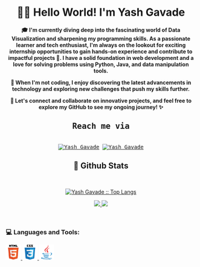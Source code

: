 <div align="center">
<h1 align="center">👋🏻 Hello World! I'm Yash Gavade </h1>
<h4 align="center"> 🎓 I'm currently diving deep into the fascinating world of Data Visualization and sharpening my programming skills. As a passionate learner and tech enthusiast, I'm always on the lookout for exciting internship opportunities to gain hands-on experience and contribute to impactful projects 🚀. I have a solid foundation in web development and a love for solving problems using Python, Java, and data manipulation tools. 

🌱 When I'm not coding, I enjoy discovering the latest advancements in technology and exploring new challenges that push my skills further. 

🤝 Let's connect and collaborate on innovative projects, and feel free to explore my GitHub to see my ongoing journey! ✨
</h4>
</div>

<div>
  <samp>
    <h2 align="center">Reach me via</h2>
    <p align="center">
      <br/>
      <a href="https://www.linkedin.com/in/yash-gavade/" target="blank"><img align="center"
         src="https://img.shields.io/badge/linkedin-%231DA1F2.svg?style=for-the-badge&logo=linkedin&logoColor=white"
         alt="Yash Gavade" height="30"/></a>
      <a href="mailto:yashgavade10@gmail.com" target="blank"><img align="center"
         src="https://img.shields.io/badge/gmail-EA4335.svg?style=for-the-badge&logo=gmail&logoColor=white"
         alt="Yash Gavade" height="30"/></a>
    </p>
  </samp>
</div>

<div>
  <h2 align="center"> 🚀 Github Stats </h2>
    <br/>
      <p align="center">
        <a href="https://github.com/Yash-Gavade">
        <img src="https://github-readme-stats.vercel.app/api/top-langs/?username=Yash-Gavade&langs_count=6&theme=gruvbox&layout=compact&hide_border=true" alt="Yash Gavade :: Top Langs" /></a>
      </p>
      <p align="center">
        <a href="https://github.com/Yash-Gavade">
        <img width="49.5%" src="https://github-readme-stats.vercel.app/api?username=Yash-Gavade&show_icons=true&theme=gruvbox&hide_border=true" />
        <img width="49.5%" src="https://github-readme-streak-stats.herokuapp.com/?user=Yash-Gavade&theme=gruvbox&hide_border=true" />
        </a>
     </p>
   <br>
</div>

<div>
  <h3 align="left">💻 Languages and Tools:</h3>
  <p align="left">
    <a href="https://www.w3.org/html/" target="_blank" rel="noreferrer">
      <img src="https://raw.githubusercontent.com/devicons/devicon/master/icons/html5/html5-original-wordmark.svg" alt="html5" width="40" height="40"/>
    </a>
    <a href="https://www.w3schools.com/css/" target="_blank" rel="noreferrer">
      <img src="https://raw.githubusercontent.com/devicons/devicon/master/icons/css3/css3-original-wordmark.svg" alt="css3" width="40" height="40"/>
    </a>
    <a href="https://www.java.com" target="_blank" rel="noreferrer">
      <img src="https://raw.githubusercontent.com/devicons/devicon/master/icons/java/java-original.svg" alt="java" width="40" height="40"/>
    </a>
    <a href="https://developer.mozilla.org/en-US/docs/Web/JavaScript" target="_blank" rel="noreferrer">
      <img src="https
